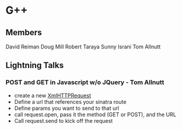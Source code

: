 # G++

## Members

David Reiman
Doug Mill
Robert Taraya
Sunny Israni
Tom Allnutt

## Lightning Talks

### POST and GET in Javascript w/o JQuery - Tom Allnutt

* create a new [XmlHTTPRequest](https://developer.mozilla.org/en-US/docs/Web/API/XMLHttpRequest?redirectlocale=en-US&redirectslug=DOM%2FXMLHttpRequest)
* Define a url that references your sinatra route
* Define params you want to send to that url
* call request.open, pass it the method (GET or POST), and the URL
* Call request.send to kick off the request
